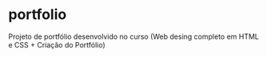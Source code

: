 # portfolio
Projeto de portfólio desenvolvido no curso (Web desing completo em HTML e CSS + Criação do Portfólio)
